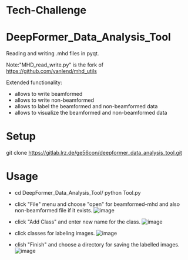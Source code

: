 # Tech-Challenge

# DeepFormer_Data_Analysis_Tool
Reading and writing .mhd files in pyqt.

Note:"MHD_read_write.py" is the fork of https://github.com/yanlend/mhd_utils

Extended functionality:
*  allows to write beamformed
*  allows to write non-beamformed
*  allows to label the beamformed and non-beamformed data
*  allows to visualize the beamformed and non-beamformed data

# Setup
git clone https://gitlab.lrz.de/ge56con/deepformer_data_analysis_tool.git

# Usage
*  cd DeepFormer_Data_Analysis_Tool/ python Tool.py
*  click "File" menu and choose "open" for beamformed-mhd and also non-beamformed file if it exists.
![image](images/open_mhd_file.jpg)

*  click "Add Class" and enter new name for the class.
![image](images/add_newclass.jpg)
*  click classes for labeling images.
![image](images/labels_image.jpg)
*  clish "Finish" and choose a directory for saving the labelled images.
![image](images/finish.jpg )




